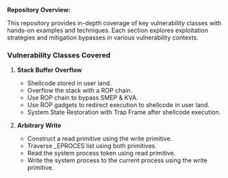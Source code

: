 **Repository Overview:**

This repository provides in-depth coverage of key vulnerability classes with hands-on examples and techniques. Each section explores exploitation strategies and mitigation bypasses in various vulnerability contexts.


### Vulnerability Classes Covered

1. **Stack Buffer Overflow**
   * Shellcode stored in user land.
   * Overflow the stack with a ROP chain.
   * Use ROP chain to bypass SMEP & KVA.
   * Use ROP gadgets to redirect execution to shellcode in user land.
   * System State Restoration with Trap Frame after shellcode execution.

2. **Arbitrary Write**
   * Construct a read primitive using the write primitive.
   * Traverse _EPROCES list using both primitives.
   * Read the system process token using read primitive.
   * Write the system process to the current process using the write primitive. 
